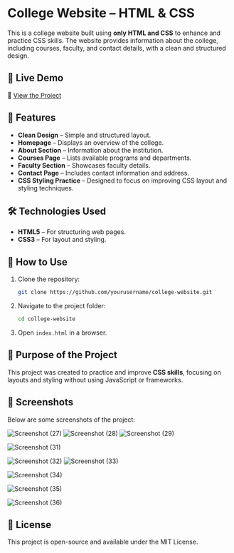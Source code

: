 # College Website – HTML & CSS

This is a college website built using **only HTML and CSS** to enhance and practice CSS skills. The website provides information about the college, including courses, faculty, and contact details, with a clean and structured design.

## 🚀 Live Demo  
🔗 [View the Project](https://ips-chhindwara-practice-dev.netlify.app/)

## 📌 Features

- **Clean Design** – Simple and structured layout.
- **Homepage** – Displays an overview of the college.
- **About Section** – Information about the institution.
- **Courses Page** – Lists available programs and departments.
- **Faculty Section** – Showcases faculty details.
- **Contact Page** – Includes contact information and address.
- **CSS Styling Practice** – Designed to focus on improving CSS layout and styling techniques.

## 🛠️ Technologies Used

- **HTML5** – For structuring web pages.
- **CSS3** – For layout and styling.

## 📂 How to Use

1. Clone the repository:
   ```sh
   git clone https://github.com/yourusername/college-website.git
   ```
2. Navigate to the project folder:
   ```sh
   cd college-website
   ```
3. Open `index.html` in a browser.

## 🎯 Purpose of the Project

This project was created to practice and improve **CSS skills**, focusing on layouts and styling without using JavaScript or frameworks.

## 📸 Screenshots
Below are some screenshots of the project:

![Screenshot (27)](https://github.com/user-attachments/assets/37e6f0f5-1150-463e-a8c5-263116cbb6bc)
![Screenshot (28)](https://github.com/user-attachments/assets/9b4f56fd-1d06-4f71-9fe2-356e17adcff2)
![Screenshot (29)](https://github.com/user-attachments/assets/ae417730-cf05-41a8-ae59-af5dcaf690bc)

![Screenshot (31)](https://github.com/user-attachments/assets/73ad422f-0e07-42fc-9ae7-b091b4ce233d)

![Screenshot (32)](https://github.com/user-attachments/assets/337b5d0c-4648-45bc-9be7-2006a5c05cdb)
![Screenshot (33)](https://github.com/user-attachments/assets/25b3a249-b3c2-4199-988a-dc33fba4e005)

![Screenshot (34)](https://github.com/user-attachments/assets/ef38f671-7266-430d-866f-473bb4e4c7b3)

![Screenshot (35)](https://github.com/user-attachments/assets/5cb6b701-e607-4e0b-a6bf-bf8078162d3b)

![Screenshot (36)](https://github.com/user-attachments/assets/4238931d-f6f4-4ba0-a67f-7221b3ce35c4)


## 📜 License

This project is open-source and available under the MIT License.

